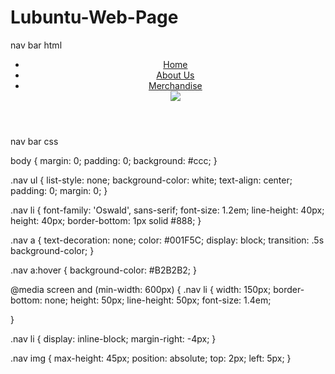 # Lubuntu-Web-Page
nav bar html

<!DOCTYPE html>
<html>
  <body class="news">
  <header>
    <link rel="stylesheet" href="main.css">
    <div class="nav">
      <ul>
        <li class="home"><a href="#">Home</a></li>
        <li class="About Us"><a class="active" href="#">About Us</a></li>
        <li class="Merchandise"><a href="C:\Users\10043593\Documents\GitHub\Lubuntu-Web-Page\merchandise.html">Merchandise</a></li>
        <a href="#"><img src="https://upload.wikimedia.org/wikipedia/commons/thumb/2/27/Lubuntu_logo.svg/2000px-Lubuntu_logo.svg.png"></a>
      </ul>
    </div>
  </header>
</body>
</html>


nav bar css

body {
  margin: 0;
  padding: 0;
  background: #ccc;
}

.nav ul {
  list-style: none;
  background-color: white;
  text-align: center;
  padding: 0;
  margin: 0;
}

.nav li {
  font-family: 'Oswald', sans-serif;
  font-size: 1.2em;
  line-height: 40px;
  height: 40px;
  border-bottom: 1px solid #888;
}

.nav a {
  text-decoration: none;
  color: #001F5C;
  display: block;
  transition: .5s background-color;
}

.nav a:hover {
  background-color: #B2B2B2;
}


@media screen and (min-width: 600px) {
  .nav li {
    width: 150px;
    border-bottom: none;
    height: 50px;
    line-height: 50px;
    font-size: 1.4em;
    
  }
  
  .nav li {
    display: inline-block;
    margin-right: -4px;
  }
  
  .nav img {
      max-height: 45px;
      position: absolute;
      top: 2px;
      left: 5px;
  }

